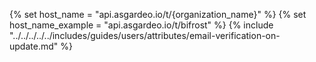 {% set host_name = "api.asgardeo.io/t/{organization_name}" %}
{% set host_name_example = "api.asgardeo.io/t/bifrost" %}
{% include "../../../../../includes/guides/users/attributes/email-verification-on-update.md" %}
